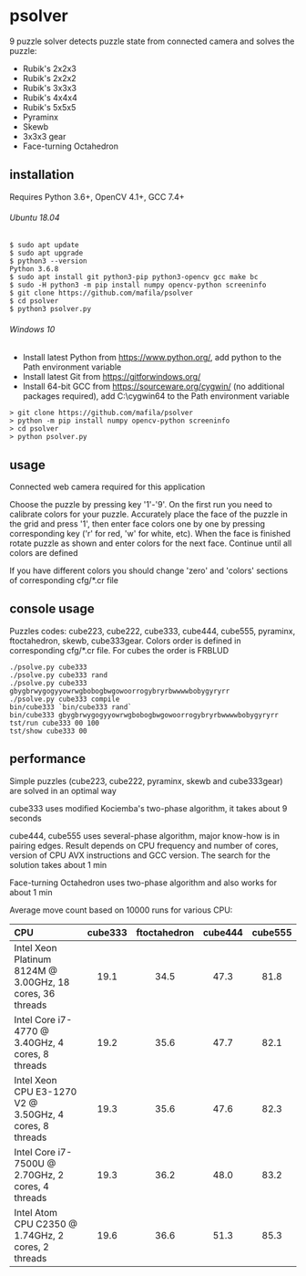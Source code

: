 # psolver
9 puzzle solver detects puzzle state from connected camera and solves the puzzle:
- Rubik's 2x2x3
- Rubik's 2x2x2
- Rubik's 3x3x3
- Rubik's 4x4x4
- Rubik's 5x5x5
- Pyraminx
- Skewb
- 3x3x3 gear
- Face-turning Octahedron

## installation
Requires Python 3.6+, OpenCV 4.1+, GCC 7.4+

###### Ubuntu 18.04
```
$ sudo apt update
$ sudo apt upgrade
$ python3 --version
Python 3.6.8
$ sudo apt install git python3-pip python3-opencv gcc make bc
$ sudo -H python3 -m pip install numpy opencv-python screeninfo
$ git clone https://github.com/mafila/psolver
$ cd psolver
$ python3 psolver.py
```

###### Windows 10
- Install latest Python from https://www.python.org/, add python to the Path environment variable
- Install latest Git from https://gitforwindows.org/
- Install 64-bit GCC from https://sourceware.org/cygwin/ (no additional packages required), add C:\cygwin64 to the Path environment variable
```
> git clone https://github.com/mafila/psolver
> python -m pip install numpy opencv-python screeninfo
> cd psolver
> python psolver.py
```

## usage
Connected web camera required for this application

Choose the puzzle by pressing key '1'-'9'.
On the first run you need to calibrate colors for your puzzle.
Accurately place the face of the puzzle in the grid and press '1', then enter face colors one by one
by pressing corresponding key ('r' for red, 'w' for white, etc).
When the face is finished rotate puzzle as shown and enter colors for the next face.
Continue until all colors are defined

If you have different colors you should change 'zero' and 'colors' sections of corresponding cfg/\*.cr file

## console usage
Puzzles codes: cube223, cube222, cube333, cube444, cube555, pyraminx, ftoctahedron, skewb, cube333gear.
Colors order is defined in corresponding cfg/\*.cr file. For cubes the order is FRBLUD
```
./psolve.py cube333
./psolve.py cube333 rand
./psolve.py cube333 gbygbrwygogyyowrwgbobogbwgowoorrogybryrbwwwwbobygyryrr
./psolve.py cube333 compile
bin/cube333 `bin/cube333 rand`
bin/cube333 gbygbrwygogyyowrwgbobogbwgowoorrogybryrbwwwwbobygyryrr
tst/run cube333 00 100
tst/show cube333 00
```

## performance
Simple puzzles (cube223, cube222, pyraminx, skewb and cube333gear) are solved in an optimal way

cube333 uses modified Kociemba's two-phase algorithm, it takes about 9 seconds

cube444, cube555 uses several-phase algorithm, major know-how is in pairing edges.
Result depends on CPU frequency and number of cores, version of CPU AVX instructions and GCC version.
The search for the solution takes about 1 min

Face-turning Octahedron uses two-phase algorithm and also works for about 1 min

Average move count based on 10000 runs for various CPU:

|CPU|cube333|ftoctahedron|cube444|cube555|
|:---|:---:|:---:|:---:|:---:|
|Intel Xeon Platinum 8124M @ 3.00GHz, 18 cores, 36 threads	|19.1|34.5|47.3|81.8|
|Intel Core i7-4770 @ 3.40GHz, 4 cores, 8 threads			|19.2|35.6|47.7|82.1|
|Intel Xeon CPU E3-1270 V2 @ 3.50GHz, 4 cores, 8 threads	|19.3|35.6|47.6|82.3|
|Intel Core i7-7500U @ 2.70GHz, 2 cores, 4 threads			|19.3|36.2|48.0|83.2|
|Intel Atom CPU  C2350  @ 1.74GHz, 2 cores, 2 threads		|19.6|36.6|51.3|85.3|
